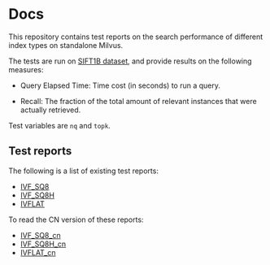 # Docs

This repository contains test reports on the search performance of different index types on standalone Milvus.

The tests are run on [SIFT1B dataset](http://corpus-texmex.irisa.fr/), and provide results on the following measures:

- Query Elapsed Time: Time cost (in seconds) to run a query. 

- Recall: The fraction of the total amount of relevant instances that were actually retrieved.

Test variables are `nq` and `topk`.

## Test reports

The following is a list of existing test reports:

- [IVF_SQ8](test_report/milvus_ivfsq8_test_report_detailed_version.md)
- [IVF_SQ8H](test_report/milvus_ivfsq8h_test_report_detailed_version.md)
- [IVFLAT](test_report/ivfflat_test_report_en.md)

To read the CN version of these reports:

- [IVF_SQ8_cn](test_report/milvus_ivfsq8_test_report_detailed_version_cn.md)
- [IVF_SQ8H_cn](test_report/milvus_ivfsq8h_test_report_detailed_version_cn.md)
- [IVFLAT_cn](test_report/ivfflat_test_report_cn.md)
